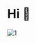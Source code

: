 # Hi 👋
![1](https://replit.com/@IvanTsighanok1/CornsilkAllFrontend#6.memes.9-03062022-0003.gif](https://cornsilkallfrontend.ivantsighanok1.repl.co/6.memes.9-03062022-0003.gif)https://cornsilkallfrontend.ivantsighanok1.repl.co/6.memes.9-03062022-0003.gif)
